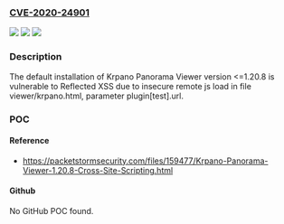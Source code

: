 ### [CVE-2020-24901](https://cve.mitre.org/cgi-bin/cvename.cgi?name=CVE-2020-24901)
![](https://img.shields.io/static/v1?label=Product&message=n%2Fa&color=blue)
![](https://img.shields.io/static/v1?label=Version&message=n%2Fa&color=blue)
![](https://img.shields.io/static/v1?label=Vulnerability&message=n%2Fa&color=brighgreen)

### Description

The default installation of Krpano Panorama Viewer version <=1.20.8 is vulnerable to Reflected XSS due to insecure remote js load in file viewer/krpano.html, parameter plugin[test].url.

### POC

#### Reference
- https://packetstormsecurity.com/files/159477/Krpano-Panorama-Viewer-1.20.8-Cross-Site-Scripting.html

#### Github
No GitHub POC found.

